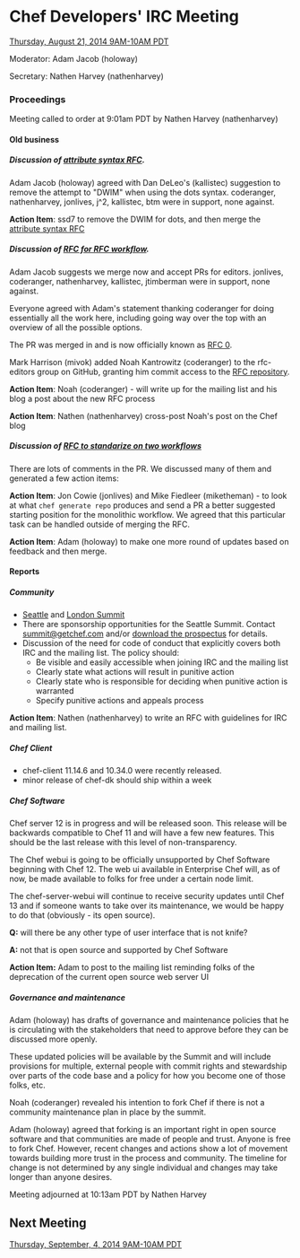 # Chef Developers' IRC Meeting

[Thursday, August 21, 2014 9AM-10AM PDT](http://www.timeanddate.com/worldclock/fixedtime.html?msg=%23chef-hacking+developers%27+meeting&iso=20140821T12&p1=419&ah=1)

Moderator:  Adam Jacob (holoway)

Secretary:  Nathen Harvey (nathenharvey)

### Proceedings
Meeting called to order at 9:01am PDT by Nathen Harvey (nathenharvey)


#### Old business

##### Discussion of [attribute syntax RFC](https://github.com/opscode/chef-rfc/pull/40).

Adam Jacob (holoway) agreed with Dan DeLeo's (kallistec) suggestion to remove the attempt to "DWIM" when using the dots syntax.  coderanger, nathenharvey, jonlives, j^2, kallistec, btm were in support, none against.

**Action Item**: ssd7 to remove the DWIM for dots, and then merge the [attribute syntax RFC](https://github.com/opscode/chef-rfc/pull/40)

##### Discussion of [RFC for RFC workflow](https://github.com/opscode/chef-rfc/pull/37).  

Adam Jacob suggests we merge now and accept PRs for editors.  jonlives, coderanger, nathenharvey, kallistec, jtimberman were in support, none against.  

Everyone agreed with Adam's statement thanking coderanger for doing essentially all the work here, including going way over the top with an overview of all the possible options.

The PR was merged in and is now officially known as [RFC 0](https://github.com/opscode/chef-rfc/blob/master/rfc000-rfc-process.md).

Mark Harrison (mivok) added Noah Kantrowitz (coderanger) to the rfc-editors group on GitHub, granting him commit access to the [RFC repository](https://github.com/opscode/chef-rfc).

**Action Item**: Noah (coderanger) - will write up for the mailing list and his blog a post about the new RFC process

**Action Item**: Nathen (nathenharvey) cross-post Noah's post on the Chef blog

##### Discussion of [RFC to standarize on two workflows](https://github.com/opscode/chef-rfc/pull/34)

There are lots of comments in the PR.  We discussed many of them and generated a few action items:

**Action Item**: Jon Cowie (jonlives) and Mike Fiedleer (miketheman) - to look at what `chef generate repo` produces and send a PR a better suggested starting position for the monolithic workflow.  We agreed that this particular task can be handled outside of merging the RFC.


**Action Item**: Adam (holoway) to make one more round of updates based on feedback and then merge.

#### Reports
##### Community

* [Seattle](http://getchef.com/summit) and [London Summit](http://getchef.com/summit-london)
* There are sponsorship opportunities for the Seattle Summit.  Contact [summit@getchef.com](mailto:summit@getchef.com) and/or [download the prospectus](http://www.getchef.com/summit/chef-community-summit-2014-prospectus.pdf) for details.
* Discussion of the need for code of conduct that explicitly covers both IRC and the mailing list.  The policy should:
  * Be visible and easily accessible when joining IRC and the mailing list
  * Clearly state what actions will result in punitive action
  * Clearly state who is responsible for deciding when punitive action is warranted
  * Specify punitive actions and appeals process

**Action Item**: Nathen (nathenharvey) to write an RFC with guidelines for IRC and mailing list.

##### Chef Client

* chef-client 11.14.6 and 10.34.0 were recently released.
* minor release of chef-dk should ship within a week

##### Chef Software

Chef server 12 is in progress and will be released soon.  This release will be backwards compatible to Chef 11 and will have a few new features.  This should be the last release with this level of non-transparency.

The Chef webui is going to be officially unsupported by Chef Software beginning with Chef 12.  The web ui available in Enterprise Chef will, as of now, be made available to folks for free under a certain node limit.

The chef-server-webui will continue to receive security updates until Chef 13 and if someone wants to take over its maintenance, we would be happy to do that (obviously - its open source).

**Q:** will there be any other type of user interface that is not knife?

**A:** not that is open source and supported by Chef Software

**Action Item:** Adam to post to the mailing list reminding folks of the deprecation of the current open source web server UI


##### Governance and maintenance

Adam (holoway) has drafts of governance and maintenance policies that he is circulating with the stakeholders that need to approve before they can be discussed more openly.

These updated policies will be available by the Summit and will include provisions for multiple, external people with commit rights and stewardship over parts of the code base
and a policy for how you become one of those folks, etc.

Noah (coderanger) revealed his intention to fork Chef if there is not a community maintenance plan in place by the summit.

Adam (holoway) agreed that forking is an important right in open source software
and that communities are made of people and trust.  Anyone is free to fork Chef.  However, recent changes and actions show a lot of movement towards building more trust in the process and community.  The timeline for change is not determined by any single individual and changes may take longer than anyone desires.

Meeting adjourned at 10:13am PDT by Nathen Harvey

## Next Meeting

[Thursday, September, 4, 2014 9AM-10AM PDT](http://www.timeanddate.com/worldclock/fixedtime.html?msg=%23chef-hacking+developers%27+meeting&iso=20140904T12&p1=419&ah=1)
